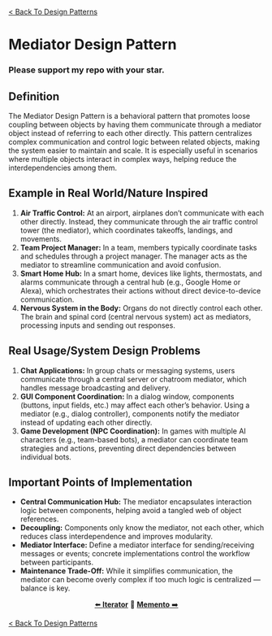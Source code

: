 [< Back To Design Patterns](../../../)

# Mediator Design Pattern
### Please support my repo with your star.

## Definition
The Mediator Design Pattern is a behavioral pattern that promotes loose coupling between objects by having them communicate through a mediator object instead of referring to each other directly. This pattern centralizes complex communication and control logic between related objects, making the system easier to maintain and scale. It is especially useful in scenarios where multiple objects interact in complex ways, helping reduce the interdependencies among them.

## Example in Real World/Nature Inspired
1. **Air Traffic Control:** At an airport, airplanes don’t communicate with each other directly. Instead, they communicate through the air traffic control tower (the mediator), which coordinates takeoffs, landings, and movements.
2. **Team Project Manager:** In a team, members typically coordinate tasks and schedules through a project manager. The manager acts as the mediator to streamline communication and avoid confusion.
3. **Smart Home Hub:** In a smart home, devices like lights, thermostats, and alarms communicate through a central hub (e.g., Google Home or Alexa), which orchestrates their actions without direct device-to-device communication.
4. **Nervous System in the Body:** Organs do not directly control each other. The brain and spinal cord (central nervous system) act as mediators, processing inputs and sending out responses.

## Real Usage/System Design Problems
1. **Chat Applications:** In group chats or messaging systems, users communicate through a central server or chatroom mediator, which handles message broadcasting and delivery.
2. **GUI Component Coordination:** In a dialog window, components (buttons, input fields, etc.) may affect each other’s behavior. Using a mediator (e.g., dialog controller), components notify the mediator instead of updating each other directly.
3. **Game Development (NPC Coordination):** In games with multiple AI characters (e.g., team-based bots), a mediator can coordinate team strategies and actions, preventing direct dependencies between individual bots.

## Important Points of Implementation
- **Central Communication Hub:** The mediator encapsulates interaction logic between components, helping avoid a tangled web of object references.
- **Decoupling:** Components only know the mediator, not each other, which reduces class interdependence and improves modularity.
- **Mediator Interface:** Define a mediator interface for sending/receiving messages or events; concrete implementations control the workflow between participants.
- **Maintenance Trade-Off:** While it simplifies communication, the mediator can become overly complex if too much logic is centralized — balance is key.

<p align="center">
  <a href="../../behavioral/iterator">⬅️ <strong>Iterator</strong></a>
  🔸
  <a href="../../behavioral/memento"><strong>Memento</strong> ➡️</a>
</p>

[< Back To Design Patterns](../../../)
